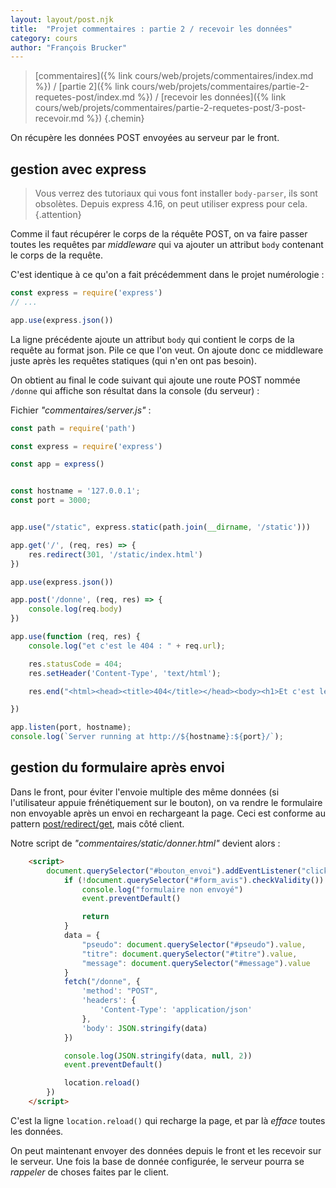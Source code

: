 ```yaml
---
layout: layout/post.njk 
title:  "Projet commentaires : partie 2 / recevoir les données"
category: cours
author: "François Brucker"
---
```


> [commentaires]({% link cours/web/projets/commentaires/index.md %}) / [partie 2]({% link cours/web/projets/commentaires/partie-2-requetes-post/index.md %}) / [recevoir les données]({% link cours/web/projets/commentaires/partie-2-requetes-post/3-post-recevoir.md %})
{.chemin}

On récupère les données POST envoyées au serveur par le front.

## gestion avec express

> Vous verrez des tutoriaux qui vous font installer `body-parser`, ils sont obsolètes. Depuis express 4.16, on peut utiliser express pour cela.
{.attention}

Comme il faut récupérer le corps de la réquête POST, on va faire passer toutes les requêtes par *middleware* qui va ajouter un attribut `body` contenant le corps de la requête.

C'est identique à ce qu'on a fait précédemment dans le projet numérologie :

```js
const express = require('express')
// ...

app.use(express.json())
```

La ligne précédente ajoute  un attribut `body` qui contient le corps de la requête au format json. Pile ce que l'on veut. On ajoute donc ce middleware juste après les requêtes statiques (qui n'en ont pas besoin).

On obtient au final le code suivant qui ajoute une route POST nommée `/donne` qui  affiche son résultat dans la console (du serveur) :

Fichier *"commentaires/server.js"* :

```js
const path = require('path')

const express = require('express')

const app = express()


const hostname = '127.0.0.1';
const port = 3000;


app.use("/static", express.static(path.join(__dirname, '/static')))

app.get('/', (req, res) => {
    res.redirect(301, '/static/index.html')
})

app.use(express.json())

app.post('/donne', (req, res) => {
    console.log(req.body)
})

app.use(function (req, res) {
    console.log("et c'est le 404 : " + req.url);

    res.statusCode = 404;
    res.setHeader('Content-Type', 'text/html');

    res.end("<html><head><title>404</title></head><body><h1>Et c'est le 404.</h1><p> ressource non trouvée</p></body></html>");

})

app.listen(port, hostname);
console.log(`Server running at http://${hostname}:${port}/`);
```

## gestion du formulaire après envoi

Dans le front, pour éviter l'envoie multiple des même données (si l'utilisateur appuie frénétiquement sur le bouton), on va rendre le formulaire non envoyable après un envoi en rechargeant la page. Ceci est conforme au pattern [post/redirect/get](https://en.wikipedia.org/wiki/Post/Redirect/Get), mais côté client.

Notre script de *"commentaires/static/donner.html"* devient alors :

```html
    <script>
        document.querySelector("#bouton_envoi").addEventListener("click", (event) => {
            if (!document.querySelector("#form_avis").checkValidity()) {
                console.log("formulaire non envoyé")
                event.preventDefault()

                return
            }
            data = {
                "pseudo": document.querySelector("#pseudo").value,
                "titre": document.querySelector("#titre").value,
                "message": document.querySelector("#message").value
            }
            fetch("/donne", {
                'method': "POST",
                'headers': {
                    'Content-Type': 'application/json'
                },
                'body': JSON.stringify(data)
            })

            console.log(JSON.stringify(data, null, 2))
            event.preventDefault()

            location.reload()
        })
    </script>
```

C'est la ligne `location.reload()` qui recharge la page, et par là *efface* toutes les données.

On peut maintenant envoyer des données depuis le front et les recevoir sur le serveur. Une fois la base de donnée configurée, le serveur pourra se *rappeler* de choses faites par le client.
